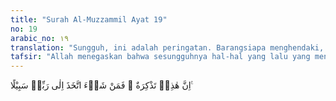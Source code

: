 ```yaml
---
title: "Surah Al-Muzzammil Ayat 19"
no: 19
arabic_no: ١٩
translation: "Sungguh, ini adalah peringatan. Barangsiapa menghendaki, niscaya dia mengambil jalan (yang lurus) kepada Tuhannya."
tafsir: "Allah menegaskan bahwa sesungguhnya hal-hal yang lalu yang mengungkapkan berbagai hal tentang siksaan yang disediakan Allah bagi orang yang mendustakan-Nya, dan bahwa manusia tidak dapat menyelamatkan diri dari azab-Nya, merupakan pengajaran atau peringatan, khususnya bagi orang yang ingin kembali kepada jalan Tuhannya.\n\nMenempuh jalan kepada Tuhan berarti mengimani-Nya, mengerjakan perbuatan yang bersifat menaati-Nya, serta menundukkan diri kepada-Nya. Itulah upaya seseorang untuk mencapai mardhatillah (keridaan Allah). Itulah jalan hidup yang lurus dan kokoh."
---
```

اِنَّ هٰذِهٖ تَذْكِرَةٌ ۚ فَمَنْ شَاۤءَ اتَّخَذَ اِلٰى رَبِّهٖ سَبِيْلًا ࣖ 